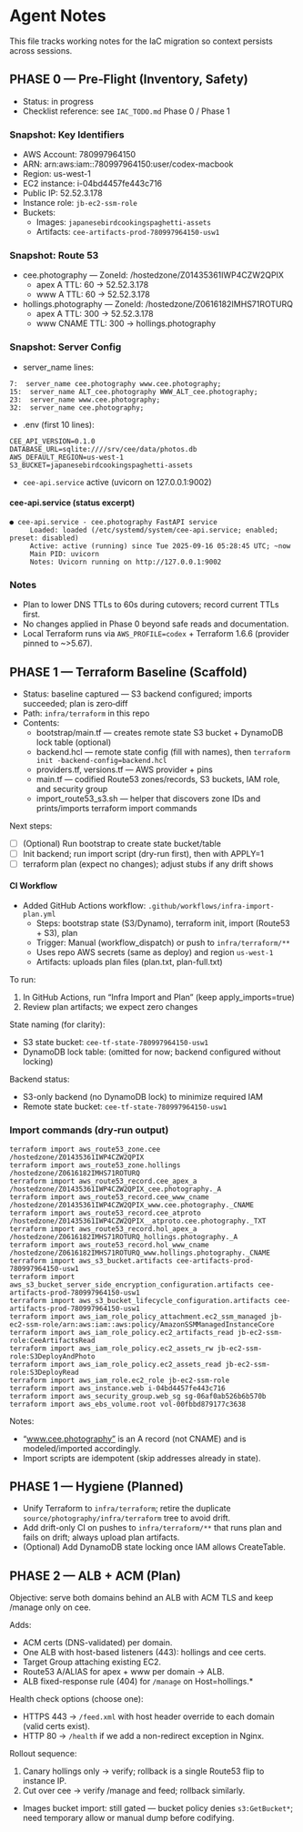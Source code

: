 # Agent Notes

This file tracks working notes for the IaC migration so context persists across sessions.

## PHASE 0 — Pre‑Flight (Inventory, Safety)
- Status: in progress
- Checklist reference: see `IAC_TODO.md` Phase 0 / Phase 1

### Snapshot: Key Identifiers
- AWS Account: 780997964150
- ARN: arn:aws:iam::780997964150:user/codex-macbook
- Region: us-west-1
- EC2 instance: i-04bd4457fe443c716
- Public IP: 52.52.3.178
- Instance role: `jb-ec2-ssm-role`
- Buckets:
  - Images: `japanesebirdcookingspaghetti-assets`
  - Artifacts: `cee-artifacts-prod-780997964150-usw1`

### Snapshot: Route 53
- cee.photography — ZoneId: /hostedzone/Z01435361IWP4CZW2QPIX
  - apex A TTL: 60 → 52.52.3.178
  - www A TTL: 60 → 52.52.3.178
- hollings.photography — ZoneId: /hostedzone/Z0616182IMHS71ROTURQ
  - apex A TTL: 300 → 52.52.3.178
  - www CNAME TTL: 300 → hollings.photography

### Snapshot: Server Config
- server_name lines:

```
7:  server_name cee.photography www.cee.photography;
15:  server_name ALT_cee.photography WWW_ALT_cee.photography;
23:  server_name www.cee.photography;
32:  server_name cee.photography;
```

- .env (first 10 lines):

```
CEE_API_VERSION=0.1.0
DATABASE_URL=sqlite:////srv/cee/data/photos.db
AWS_DEFAULT_REGION=us-west-1
S3_BUCKET=japanesebirdcookingspaghetti-assets
```

- `cee-api.service` active (uvicorn on 127.0.0.1:9002)

#### cee-api.service (status excerpt)

```
● cee-api.service - cee.photography FastAPI service
     Loaded: loaded (/etc/systemd/system/cee-api.service; enabled; preset: disabled)
     Active: active (running) since Tue 2025-09-16 05:28:45 UTC; ~now
     Main PID: uvicorn
     Notes: Uvicorn running on http://127.0.0.1:9002
```

### Notes
- Plan to lower DNS TTLs to 60s during cutovers; record current TTLs first.
- No changes applied in Phase 0 beyond safe reads and documentation.
- Local Terraform runs via `AWS_PROFILE=codex` + Terraform 1.6.6 (provider pinned to ~>5.67).

## PHASE 1 — Terraform Baseline (Scaffold)
- Status: baseline captured — S3 backend configured; imports succeeded; plan is zero‑diff
- Path: `infra/terraform` in this repo
- Contents:
  - bootstrap/main.tf — creates remote state S3 bucket + DynamoDB lock table (optional)
  - backend.hcl — remote state config (fill with names), then `terraform init -backend-config=backend.hcl`
  - providers.tf, versions.tf — AWS provider + pins
  - main.tf — codified Route53 zones/records, S3 buckets, IAM role, and security group
  - import_route53_s3.sh — helper that discovers zone IDs and prints/imports terraform import commands

Next steps:
- [ ] (Optional) Run bootstrap to create state bucket/table
- [ ] Init backend; run import script (dry-run first), then with APPLY=1
- [ ] terraform plan (expect no changes); adjust stubs if any drift shows

#### CI Workflow
- Added GitHub Actions workflow: `.github/workflows/infra-import-plan.yml`
  - Steps: bootstrap state (S3/Dynamo), terraform init, import (Route53 + S3), plan
  - Trigger: Manual (workflow_dispatch) or push to `infra/terraform/**`
  - Uses repo AWS secrets (same as deploy) and region `us-west-1`
  - Artifacts: uploads plan files (plan.txt, plan-full.txt)

To run:
1) In GitHub Actions, run “Infra Import and Plan” (keep apply_imports=true)
2) Review plan artifacts; we expect zero changes

State naming (for clarity):
- S3 state bucket: `cee-tf-state-780997964150-usw1`
- DynamoDB lock table: (omitted for now; backend configured without locking)

Backend status:
- S3-only backend (no DynamoDB lock) to minimize required IAM
- Remote state bucket: `cee-tf-state-780997964150-usw1`

### Import commands (dry‑run output)

```
terraform import aws_route53_zone.cee /hostedzone/Z01435361IWP4CZW2QPIX
terraform import aws_route53_zone.hollings /hostedzone/Z0616182IMHS71ROTURQ
terraform import aws_route53_record.cee_apex_a /hostedzone/Z01435361IWP4CZW2QPIX_cee.photography._A
terraform import aws_route53_record.cee_www_cname /hostedzone/Z01435361IWP4CZW2QPIX_www.cee.photography._CNAME
terraform import aws_route53_record.cee_atproto /hostedzone/Z01435361IWP4CZW2QPIX__atproto.cee.photography._TXT
terraform import aws_route53_record.hol_apex_a /hostedzone/Z0616182IMHS71ROTURQ_hollings.photography._A
terraform import aws_route53_record.hol_www_cname /hostedzone/Z0616182IMHS71ROTURQ_www.hollings.photography._CNAME
terraform import aws_s3_bucket.artifacts cee-artifacts-prod-780997964150-usw1
terraform import aws_s3_bucket_server_side_encryption_configuration.artifacts cee-artifacts-prod-780997964150-usw1
terraform import aws_s3_bucket_lifecycle_configuration.artifacts cee-artifacts-prod-780997964150-usw1
terraform import aws_iam_role_policy_attachment.ec2_ssm_managed jb-ec2-ssm-role/arn:aws:iam::aws:policy/AmazonSSMManagedInstanceCore
terraform import aws_iam_role_policy.ec2_artifacts_read jb-ec2-ssm-role:CeeArtifactsRead
terraform import aws_iam_role_policy.ec2_assets_rw jb-ec2-ssm-role:S3DeployAndPhoto
terraform import aws_iam_role_policy.ec2_assets_read jb-ec2-ssm-role:S3DeployRead
terraform import aws_iam_role.ec2_role jb-ec2-ssm-role
terraform import aws_instance.web i-04bd4457fe443c716
terraform import aws_security_group.web_sg sg-06af0ab526b6b570b
terraform import aws_ebs_volume.root vol-00fbbd879177c3638
```

Notes:
- “www.cee.photography” is an A record (not CNAME) and is modeled/imported accordingly.
- Import scripts are idempotent (skip addresses already in state).

## PHASE 1 — Hygiene (Planned)
- Unify Terraform to `infra/terraform`; retire the duplicate `source/photography/infra/terraform` tree to avoid drift.
- Add drift-only CI on pushes to `infra/terraform/**` that runs plan and fails on drift; always upload plan artifacts.
- (Optional) Add DynamoDB state locking once IAM allows CreateTable.

## PHASE 2 — ALB + ACM (Plan)
Objective: serve both domains behind an ALB with ACM TLS and keep /manage only on cee.

Adds:
- ACM certs (DNS-validated) per domain.
- One ALB with host-based listeners (443): hollings and cee certs.
- Target Group attaching existing EC2.
- Route53 A/ALIAS for apex + www per domain → ALB.
- ALB fixed-response rule (404) for `/manage` on Host=hollings.*

Health check options (choose one):
- HTTPS 443 → `/feed.xml` with host header override to each domain (valid certs exist).
- HTTP 80 → `/health` if we add a non-redirect exception in Nginx.

Rollout sequence:
1) Canary hollings only → verify; rollback is a single Route53 flip to instance IP.
2) Cut over cee → verify /manage and feed; rollback similarly.
- Images bucket import: still gated — bucket policy denies `s3:GetBucket*`; need temporary allow or manual dump before codifying.
